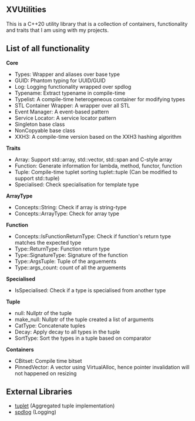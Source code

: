 ## XVUtilities
This is a C++20 utility library that is a collection of containers, functionality and traits that I am using with my projects.

## List of all functionality

**Core**
- Types: Wrapper and aliases over base type
- GUID: Phantom typing for UUID/GUID
- Log: Logging functionality wrapped over spdlog
- Typename: Extract typename in compile-time
- Typelist: A compile-time heterogeneous container for modifying types
- STL Container Wrapper: A wrapper over all STL
- Event Manager: A event-based pattern
- Service Locator: A service locator pattern
- Singleton base class
- NonCopyable base class
- XXH3: A compile-time version based on the XXH3 hashing algorithm

**Traits**
- Array: Support std::array, std::vector, std::span and C-style array 
- Function: Generate information for lambda, method, functor, function
- Tuple: Compile-time tuplet sorting tuplet::tuple (Can be modified to support std::tuple)
- Specialised: Check specialisation for template type

**ArrayType**
- Concepts::String: Check if array is string-type
- Concepts::ArrayType: Check for array type

**Function**
- Concepts::IsFunctionReturnType: Check if function's return type matches the expected type
- Type::ReturnType: Function return type
- Type::SignatureType: Signature of the function
- Type::ArgsTuple: Tuple of the arguements
- Type::args_count: count of all the arguements

**Specialised**
- IsSpecialised: Check if a type is specialised from another type

**Tuple**
- null: Nullptr of the tuple
- make_null: Nullptr of the tuple created a list of arguments
- CatType: Concatenate tuples
- Decay: Apply decay to all types in the tuple
- SortType: Sort the types in a tuple based on comparator

**Containers**
- CBitset: Compile time bitset
- PinnedVector: A vector using VirtualAlloc, hence pointer invalidation will not happened on resizing


## External Libraries
- [tuplet](https://github.com/codeinred/tuplet) (Aggregated tuple implementation)
- [spdlog](https://github.com/gabime/spdlog) (Logging)
